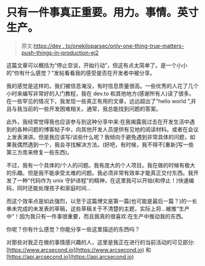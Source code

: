 # 只有一件事真正重要。用力。事情。英寸生产。

> 原文:[https://dev . to/onekiloparsec/only-one-thing-true-matters-push-things-in-production-ej2](https://dev.to/onekiloparsec/only-one-thing-truly-matters-push-things-in-production-ej2)

这篇文章可以概括为“停止空谈，开始行动”，但这有点太简单了。是一个小小的“你有什么感觉？”发帖看看我的感受是否在开发者中被分享。

我的感觉是这样的。我们被信息淹没，有时信息质量很高。一些优秀的人花了几个小时来编写非常好的入门教程，我在 dev.to 和其他地方(感谢所有人)读了很多。在一些罕见的情况下，我发现一些真正有用的文章，远远超出了“hello world ”,并且与我当前的一些开发困难相关。通常，我总能找到问题的答案。

此外，我经常觉得我也应该参与到这种分享中来:在我揭露我过去在开发生活中遇到的各种问题的博客帖子中，向其他开发人员提供有见地的阅读材料。或者在会议上发表演讲。但是我应该写/谈些什么呢？我倾向于避免遇到非常具体的问题，如果我偶然遇到一个，我会寻找解决方法。(好吧，有时候，我不得不[重新]写一些第三方库来修复一些东西)。

不过，我有一个具体的/个人的问题。我有庞大的个人项目。我在做的时候有极大的乐趣。但是我不能承受太难的问题。我必须非常有效率才能真正交付东西。我开发了一种“代码作为 unix 守护进程”的精神，在这里我可以开始(和停止！)快速编码，同时还能处理孩子和家庭时间...

而这个效率点是如此强烈，以至于这篇博文是第一篇(也可能是最后一篇？)的一长串未完成的未发表的草稿，这些草稿关于不清楚的主题，实际上将...被推“生产中”！因为我只有一件事很重要，而且我真的很喜欢:在生产中推动我的东西。

你呢？你有什么感觉？你能分享一些这里描述的东西吗？

对那些对我正在做的事情感兴趣的人，这里是我正在进行的当前活动的可见部分: [https://www.arcsecond.io](https://www.arcsecond.io) 和 [https://api.arcsecond.io](https://api.arcsecond.io)